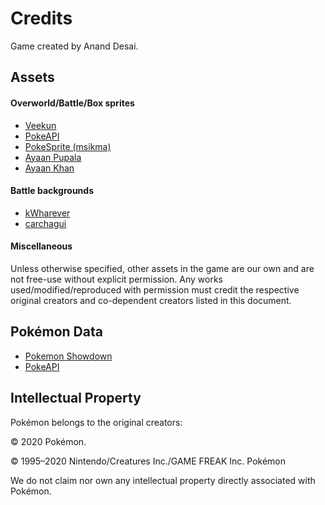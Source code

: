 # Credits

Game created by Anand Desai.

## Assets

#### Overworld/Battle/Box sprites

- [Veekun](https://veekun.com/)
- [PokeAPI](https://pokeapi.co/)
- [PokeSprite (msikma)](https://github.com/msikma/pokesprite)
- [Ayaan Pupala](https://github.com/Ayaan-P)
- [Ayaan Khan](https://github.com/akhan117)

#### Battle backgrounds

- [kWharever](https://www.deviantart.com/kwharever)
- [carchagui](https://www.deviantart.com/carchagui)

#### Miscellaneous

Unless otherwise specified, other assets in the game are our own and are not free-use without explicit permission.  Any works used/modified/reproduced with permission must credit the respective original creators and co-dependent creators listed in this document.

## Pokémon Data

- [Pokemon Showdown](https://pokemonshowdown.com/)
- [PokeAPI](https://pokeapi.co/)

## Intellectual Property

Pokémon belongs to the original creators:

© 2020 Pokémon. 

© 1995–2020 Nintendo/Creatures Inc./GAME FREAK Inc. Pokémon

We do not claim nor own any intellectual property directly associated with Pokémon. 

